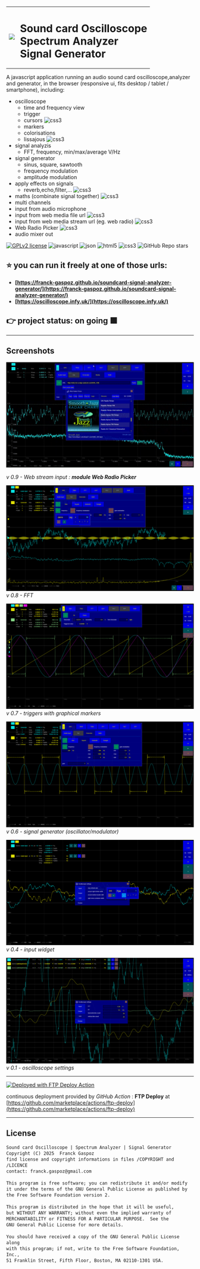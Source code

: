 <table>
<tr>
<td>
<img src="https://raw.githubusercontent.com/franck-gaspoz/soundcard-signal-analyzer-generator/refs/heads/main/img/icon.ico">
</td>
<td>
<h1>Sound card Oscilloscope<br>Spectrum Analyzer<br>Signal Generator</h1>
</td>
</tr>
</table>

A javascript application running an audio sound card oscilloscope,analyzer and generator, in the browser (responsive ui, fits desktop / tablet / smartphone), including:

- oscilloscope
  - time and frequency view
  - trigger
  - cursors ![css3](https://img.shields.io/static/v1?label=&message=planned&color=cd4900&style=plastic&logoColor=black)
  - markers
  - colorisations
  - lissajous ![css3](https://img.shields.io/static/v1?label=&message=planned&color=cd4900&style=plastic&logoColor=black)
- signal analyzis 
  - FFT, frequency, min/max/average V/Hz
- signal generator
  - sinus, square, sawtooth
  - frequency modulation
  - amplitude modulation
- apply effects on signals 
  - reverb,echo,filter,... ![css3](https://img.shields.io/static/v1?label=&message=planned&color=cd4900&style=plastic&logoColor=black)
- maths (combinate signal together) ![css3](https://img.shields.io/static/v1?label=&message=planned&color=cd4900&style=plastic&logoColor=black)
- multi channels
- input from audio microphone
- input from web media file url  ![css3](https://img.shields.io/static/v1?label=&message=⭐&nbsp;NEW&nbsp;⭐&color=44aa00&style=plastic&logoColor=white)
- input from web media stream url (eg. web radio) ![css3](https://img.shields.io/static/v1?label=&message=⭐&nbsp;NEW&nbsp;⭐&color=44aa00&style=plastic&logoColor=white)
- Web Radio Picker ![css3](https://img.shields.io/static/v1?label=&message=⭐&nbsp;NEW&nbsp;⭐&color=44aa00&style=plastic&logoColor=white)
- audio mixer out

[![GPLv2 license](https://img.shields.io/badge/License-GPLv2-blue.svg)](https://raw.githubusercontent.com/franck-gaspoz/soundcard-signal-analyzer-generator/refs/heads/main/LICENSE)
![javascript](https://img.shields.io/static/v1?label=&message=javascript&color=cdf998&style=plastic&logo=javascript&logoColor=darkgreen)
![json](https://img.shields.io/static/v1?label=&message=JSON&color=cdf998&style=plastic&logo=javascript&logoColor=darkgreen)
![html5](https://img.shields.io/static/v1?label=&message=HTML5&color=cdf998&style=plastic&logo=html5) 
![css3](https://img.shields.io/static/v1?label=&message=CSS3&color=cdf998&style=plastic&logo=css3&logoColor=black)
![GitHub Repo stars](https://img.shields.io/github/stars/franck-gaspoz/soundcard-signal-analyzer-generator?color=3076BB&style=plastic&logo=github)

## ⭐ <b>you can run it freely at one of those urls:
- [https://franck-gaspoz.github.io/soundcard-signal-analyzer-generator/](https://franck-gaspoz.github.io/soundcard-signal-analyzer-generator/)
- [https://oscilloscope.infy.uk/](https://oscilloscope.infy.uk/)</b>

## 👉 project status: on going 🟩
___

## Screenshots

[![Watch in video](doc/screenshot-0.9f.png)](https://github.com/franck-gaspoz/soundcard-signal-analyzer-generator/blob/main/vid-oscillo-wrp.mp4)

*v 0.9 - Web stream input : **module Web Radio Picker***

![screenshot](doc/screenshot-0.8b.png)
*v 0.8 - FFT*

![screenshot](doc/screenshot-0.7.png)
*v 0.7 - triggers with graphical markers*

![screenshot](doc/screenshot-0.6c.png)
*v 0.6 - signal generator (oscillator/modulator)*

![screenshot](doc/screenshot-0.4.png)
*v 0.4 - input widget*

![screenshot](doc/screenshot-0.1.png)
*v 0.1 - oscilloscope settings*

___

[<img alt="Deployed with FTP Deploy Action" src="https://img.shields.io/badge/Deployed With-FTP DEPLOY ACTION-%3CCOLOR%3E?style=for-the-badge&color=0077b6">](https://github.com/SamKirkland/FTP-Deploy-Action)

continuous deployment provided by *GitHub Action* : **FTP Deploy** at [https://github.com/marketplace/actions/ftp-deploy](https://github.com/marketplace/actions/ftp-deploy)

___

## License

    Sound card Oscilloscope | Spectrum Analyzer | Signal Generator
    Copyright (C) 2025  Franck Gaspoz
    find license and copyright informations in files /COPYRIGHT and /LICENCE
    contact: franck.gaspoz@gmail.com

    This program is free software; you can redistribute it and/or modify
    it under the terms of the GNU General Public License as published by
    the Free Software Foundation version 2.

    This program is distributed in the hope that it will be useful,
    but WITHOUT ANY WARRANTY; without even the implied warranty of
    MERCHANTABILITY or FITNESS FOR A PARTICULAR PURPOSE.  See the
    GNU General Public License for more details.

    You should have received a copy of the GNU General Public License along
    with this program; if not, write to the Free Software Foundation, Inc.,
    51 Franklin Street, Fifth Floor, Boston, MA 02110-1301 USA.
